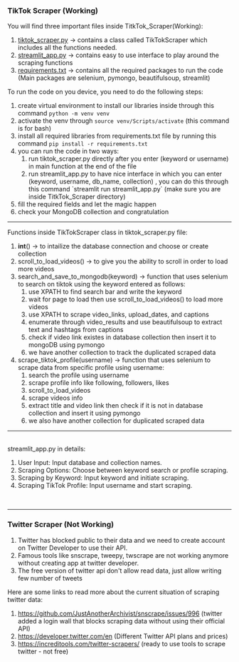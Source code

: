 ### TikTok Scraper (Working)
You will find three important files inside TitkTok_Scraper(Working):
1. [tiktok_scraper.py](TikTok_Scraper\tiktok_scraper.py) -> contains a class called TikTokScraper which includes all the functions needed.
2. [streamlit_app.py](TikTok_Scraper\streamlit_app.py) -> contains easy to use interface to play around the scraping functions
3. [requirements.txt](TikTok_Scraper\requirements.txt) -> contains all the required packages to run the code (Main packages are selenium, pymongo, beautifulsoup, streamlit)

To run the code on you device, you need to do the following steps:
1. create virtual environment to install our libraries inside through this command `python -m venv venv`
2. activate the venv through `source venv/Scripts/activate` (this command is for bash)
3. install all required libraries from requirements.txt file by running this command `pip install -r requirements.txt`
4. you can run the code in two ways:
   <ol>
   <li>  run tiktok_scraper.py directly after you enter (keyword or username) in main function at the end of the file </li>
    <li> run streamlit_app.py to have nice interface in which you can enter (keyword, username, db_name, collection)
        , you can do this through this command `streamlit run streamlit_app.py` (make sure you are inside TitkTok_Scraper directory) </li>
   </ol>
6. fill the required fields and let the magic happen
7. check your MongoDB collection and congratulation

----
Functions inside TikTokScraper class in tiktok_scraper.py file:
1. __int__() -> to intailize the database connection and choose or create collection
2. scroll_to_load_videos() -> to give you the ability to scroll in order to load more videos
3. search_and_save_to_mongodb(keyword) -> function that uses selenium to search on tiktok using the keyword entered as follows:
                                            <ol>
                                            <li> use XPATH to find search bar and write the keyword</li>
                                            <li> wait for page to load then use scroll_to_load_videos() to load more videos</li>
                                            <li> use XPATH to scrape video_links, upload_dates, and captions</li>
                                            <li> enumerate through video_results and use beautifulsoup to extract text and hashtags from captions</li>
                                            <li> check if video link existes in database collection then insert it to mongoDB using pymongo</li>
                                            <li> we have another collection to track the duplicated scraped data</li>
                                            </ol>
4. scrape_tiktok_profile(username) -> function that uses selenium to scrape data from specific profile using username:
                                        <ol>
                                        <li>search the profile using username</li>
                                        <li>scrape profile info like following, followers, likes</li>
                                        <li>scroll_to_load_videos</li>
                                        <li>scrape videos info</li>
                                        <li>extract title and video link then check if it is not in database collection and insert it using pymongo</li>
                                        <li>we also have another collection for duplicated scraped data</li>
                                        </ol>
<be>

-----
<br>
streamlit_app.py in details:

1. User Input: Input database and collection names.
2. Scraping Options: Choose between keyword search or profile scraping.
3. Scraping by Keyword: Input keyword and initiate scraping.
4. Scraping TikTok Profile: Input username and start scraping.

<br>

-----
<be>

### Twitter Scraper (Not Working)

1. Twitter has blocked public to their data and we need to create account on Twitter Developer to use their API.
2. Famous tools like snscrape, tweepy, twscrape are not working anymore without creating app at twitter developer.
3. The free version of twitter api don't allow read data, just allow writing few number of tweets

Here are some links to read more about the current situation of scraping twitter data:

1. https://github.com/JustAnotherArchivist/snscrape/issues/996 (twitter added a login wall that blocks scraping data without using their official API)
2. https://developer.twitter.com/en (Different Twitter API plans and prices)
3. https://increditools.com/twitter-scrapers/ (ready to use tools to scrape twitter - not free)



                                            


